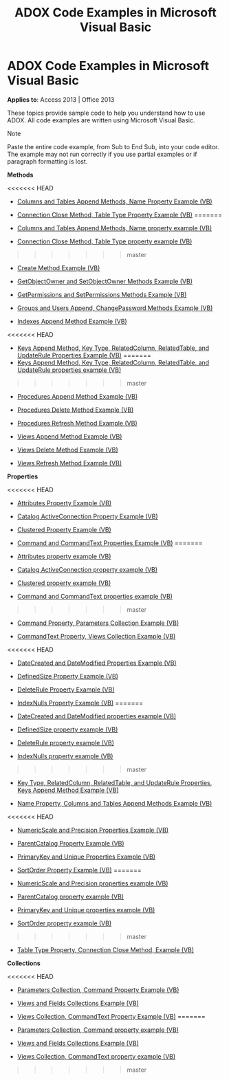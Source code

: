 ﻿---
title: ADOX Code Examples in Microsoft Visual Basic
TOCTitle: ADOX Code Examples in Microsoft Visual Basic
ms:assetid: 685ae6cf-4b56-f7af-3210-ab0142a30855
ms:mtpsurl: https://msdn.microsoft.com/library/JJ249407(v=office.15)
ms:contentKeyID: 48545383
ms.date: 09/18/2015
mtps_version: v=office.15
---

# ADOX Code Examples in Microsoft Visual Basic


**Applies to**: Access 2013 | Office 2013

These topics provide sample code to help you understand how to use ADOX. All code examples are written using Microsoft Visual Basic.


> [!NOTE]
> Paste the entire code example, from Sub to End Sub, into your code editor. The example may not run correctly if you use partial examples or if paragraph formatting is lost.



**Methods**

<<<<<<< HEAD
  - [Columns and Tables Append Methods, Name Property Example (VB)](columns-and-tables-append-methods-name-property-example-vb.md)

  - [Connection Close Method, Table Type Property Example (VB)](connection-close-method-table-type-property-example-vb.md)
=======
  - [Columns and Tables Append Methods, Name property example (VB)](columns-and-tables-append-methods-name-property-example-vb.md)

  - [Connection Close Method, Table Type property example (VB)](connection-close-method-table-type-property-example-vb.md)
>>>>>>> master

  - [Create Method Example (VB)](create-method-example-vb.md)

  - [GetObjectOwner and SetObjectOwner Methods Example (VB)](getobjectowner-and-setobjectowner-methods-example-vb.md)

  - [GetPermissions and SetPermissions Methods Example (VB)](getpermissions-and-setpermissions-methods-example-vb.md)

  - [Groups and Users Append, ChangePassword Methods Example (VB)](groups-and-users-append-changepassword-methods-example-vb.md)

  - [Indexes Append Method Example (VB)](indexes-append-method-example-vb.md)

<<<<<<< HEAD
  - [Keys Append Method, Key Type, RelatedColumn, RelatedTable, and UpdateRule Properties Example (VB)](keys-append-method-key-type-relatedcolumn-relatedtable-and-updaterule-properties-example-vb.md)
=======
  - [Keys Append Method, Key Type, RelatedColumn, RelatedTable, and UpdateRule properties example (VB)](keys-append-method-key-type-relatedcolumn-relatedtable-and-updaterule-properties-example-vb.md)
>>>>>>> master

  - [Procedures Append Method Example (VB)](procedures-append-method-example-vb.md)

  - [Procedures Delete Method Example (VB)](procedures-delete-method-example-vb.md)

  - [Procedures Refresh Method Example (VB)](procedures-refresh-method-example-vb.md)

  - [Views Append Method Example (VB)](views-append-method-example-vb.md)

  - [Views Delete Method Example (VB)](views-delete-method-example-vb.md)

  - [Views Refresh Method Example (VB)](views-refresh-method-example-vb.md)

**Properties**

<<<<<<< HEAD
  - [Attributes Property Example (VB)](attributes-property-example-vb.md)

  - [Catalog ActiveConnection Property Example (VB)](catalog-activeconnection-property-example-vb.md)

  - [Clustered Property Example (VB)](clustered-property-example-vb.md)

  - [Command and CommandText Properties Example (VB)](command-and-commandtext-properties-example-vb.md)
=======
  - [Attributes property example (VB)](attributes-property-example-vb.md)

  - [Catalog ActiveConnection property example (VB)](catalog-activeconnection-property-example-vb.md)

  - [Clustered property example (VB)](clustered-property-example-vb.md)

  - [Command and CommandText properties example (VB)](command-and-commandtext-properties-example-vb.md)
>>>>>>> master

  - [Command Property, Parameters Collection Example (VB)](parameters-collection-command-property-example-vb.md)

  - [CommandText Property, Views Collection Example (VB)](views-collection-commandtext-property-example-vb.md)

<<<<<<< HEAD
  - [DateCreated and DateModified Properties Example (VB)](datecreated-and-datemodified-properties-example-vb.md)

  - [DefinedSize Property Example (VB)](definedsize-property-example-vb.md)

  - [DeleteRule Property Example (VB)](deleterule-property-example-vb.md)

  - [IndexNulls Property Example (VB)](indexnulls-property-example-vb.md)
=======
  - [DateCreated and DateModified properties example (VB)](datecreated-and-datemodified-properties-example-vb.md)

  - [DefinedSize property example (VB)](definedsize-property-example-vb.md)

  - [DeleteRule property example (VB)](deleterule-property-example-vb.md)

  - [IndexNulls property example (VB)](indexnulls-property-example-vb.md)
>>>>>>> master

  - [Key Type, RelatedColumn, RelatedTable, and UpdateRule Properties, Keys Append Method Example (VB)](keys-append-method-key-type-relatedcolumn-relatedtable-and-updaterule-properties-example-vb.md)

  - [Name Property, Columns and Tables Append Methods Example (VB)](columns-and-tables-append-methods-name-property-example-vb.md)

<<<<<<< HEAD
  - [NumericScale and Precision Properties Example (VB)](numericscale-and-precision-properties-example-vb.md)

  - [ParentCatalog Property Example (VB)](parentcatalog-property-example-vb.md)

  - [PrimaryKey and Unique Properties Example (VB)](primarykey-and-unique-properties-example-vb.md)

  - [SortOrder Property Example (VB)](sortorder-property-example-vb.md)
=======
  - [NumericScale and Precision properties example (VB)](numericscale-and-precision-properties-example-vb.md)

  - [ParentCatalog property example (VB)](parentcatalog-property-example-vb.md)

  - [PrimaryKey and Unique properties example (VB)](primarykey-and-unique-properties-example-vb.md)

  - [SortOrder property example (VB)](sortorder-property-example-vb.md)
>>>>>>> master

  - [Table Type Property, Connection Close Method, Example (VB)](connection-close-method-table-type-property-example-vb.md)

**Collections**

<<<<<<< HEAD
  - [Parameters Collection, Command Property Example (VB)](parameters-collection-command-property-example-vb.md)

  - [Views and Fields Collections Example (VB)](views-and-fields-collections-example-vb.md)

  - [Views Collection, CommandText Property Example (VB)](views-collection-commandtext-property-example-vb.md)
=======
  - [Parameters Collection, Command property example (VB)](parameters-collection-command-property-example-vb.md)

  - [Views and Fields Collections Example (VB)](views-and-fields-collections-example-vb.md)

  - [Views Collection, CommandText property example (VB)](views-collection-commandtext-property-example-vb.md)
>>>>>>> master

